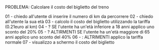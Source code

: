 PROBLEMA: Calcolare il costo del biglietto del treno

01 - chiedo all'utente di inserire il numero di km da percorrere
02 - chiedo all'utente la sua età
03 - calcolo il costo del biglietto utilizzando la tariffa (0.21euro al km)
04 - ? SE l'utente ha un'età inferiore a 18 anni applico uno sconto del 20%
05 - ? ALTIRMENTI SE l'utente ha un'età maggiore di 65 anni applico uno sconto del 40%
06 - : ALTRIMENTI applico la tariffa normale
07 - visualizzo a schermo il costo del biglietto